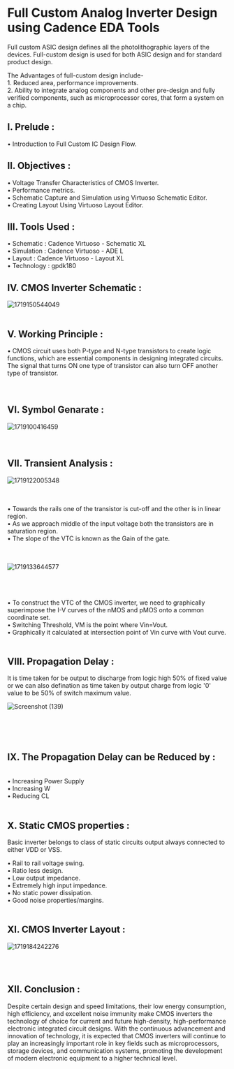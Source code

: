 # Full Custom Analog Inverter Design using Cadence EDA Tools
Full custom ASIC design defines all the photolithographic layers of the devices. Full-custom design is used for both ASIC design and for standard product design.

The Advantages of full-custom design include-<br>1. Reduced area, performance improvements.
<br>
2. Ability to integrate analog components and other pre-design and fully verified components, such as microprocessor cores, that form a system on a chip.

<h2>I. Prelude :</h2>

• Introduction to Full Custom IC Design Flow.

<h2>II. Objectives :</h2>

• Voltage Transfer Characteristics of CMOS Inverter.
<br>
• Performance metrics.
<br>
• Schematic Capture and Simulation using Virtuoso Schematic Editor.
<br>
• Creating Layout Using Virtuoso Layout Editor.

<h2>III. Tools Used :</h2>
• Schematic : Cadence Virtuoso - Schematic XL
<br>
• Simulation : Cadence Virtuoso - ADE L
<br>
• Layout : Cadence Virtuoso - Layout XL
<br>
• Technology : gpdk180

<h2>IV. CMOS Inverter Schematic :</h2>

![1719150544049](https://github.com/user-attachments/assets/bb20cffe-0b12-4dc4-bb82-3774492116df)
<br>
<BR>
<h2>V. Working Principle :</h2>

• CMOS circuit uses both P-type and N-type transistors to create logic functions, which are essential components in designing integrated circuits. The signal that turns ON one type of transistor can also turn OFF another type of transistor.
<br>
<br>
<br>
<h2>VI. Symbol Genarate :</h2>

![1719100416459](https://github.com/user-attachments/assets/60641c8a-65b9-4f6a-a454-7c638f4e35bc)
<br>
<br>
<br>
<h2>VII. Transient Analysis :</h2>

![1719122005348](https://github.com/user-attachments/assets/8fef94e6-8af4-476c-b2bb-25d1b1dde974)

<br>
<br>
• Towards the rails one of the transistor is cut-off and the other is in linear region.
<br>
• As we approach middle of the input voltage both the transistors are in saturation region.
<br>
• The slope of the VTC is known as the Gain of the gate.
<br>
<br>
<br>

![1719133644577](https://github.com/user-attachments/assets/4f74b137-234a-45f9-8779-567d1dc7f79c)

<br>
<br>
<br>
• To construct the VTC of the CMOS inverter, we need to graphically superimpose the I-V curves of the nMOS and pMOS onto a common    coordinate set.
<br>• Switching Threshold, VM is the point where Vin=Vout.
<br>• Graphically it calculated at intersection point of Vin curve with Vout curve.
<br>
<BR>
<h2>VIII. Propagation Delay :</h2>

It is time taken for be output to discharge from logic high 50% of fixed value or we can also defination as time taken by output charge from logic '0' value to be 50% of switch maximum value.

![Screenshot (139)](https://github.com/user-attachments/assets/9177b607-1c58-4941-b6b7-adad5016cfc0)

<br>
<br>
<br>
<h2>IX. The Propagation Delay can be Reduced by :</h2>
<br>• Increasing Power Supply
<br>• Increasing W
<br>• Reducing CL
<BR>
<BR>
<h2>X. Static CMOS properties : </h2>

Basic inverter belongs to class of static circuits
output always connected to either VDD or VSS.

• Rail to rail voltage swing.
<br>• Ratio less design.
<br>• Low output impedance.
<br>• Extremely high input impedance.
<br>• No static power dissipation.
<br>• Good noise properties/margins.
<BR>
<BR>
<h2>XI. CMOS Inverter Layout :</h2>


![1719184242276](https://github.com/user-attachments/assets/e89fad23-2f36-4cb9-9089-111d403ab9df)

<br>
<br>
<h2>XII. Conclusion :</h2>

Despite certain design and speed limitations, their low energy consumption, high efficiency, and excellent noise immunity make CMOS inverters the technology of choice for current and future high-density, high-performance electronic integrated circuit designs. With the continuous advancement and innovation of technology, it is expected that CMOS inverters will continue to play an increasingly important role in key fields such as microprocessors, storage devices, and communication systems, promoting the development of modern electronic equipment to a higher technical level.

